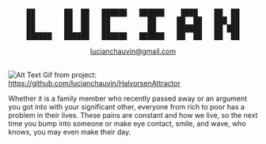 <div align="center">
<pre>
██       ██  ██   ██████   ██████    ████    ██  ██
██       ██  ██   ██         ██     ██  ██   ███ ██
██       ██  ██   ██         ██     ██████   ██ ███
██████   ██████   ██████   ██████   ██  ██   ██  ██
</pre>
<a href="mailto:luciabchauvin@gmail.com?">lucianchauvin@gmail.com</a>
<br></br>
</div>


![Alt Text](https://github.com/lucianchauvin/HalvorsenAttractor/blob/main/halvorsenAttractor.gif)
Gif from project: https://github.com/lucianchauvin/HalvorsenAttractor

Whether it is a family member who recently passed away or an argument you got into with your significant other, everyone from rich to poor has a problem in their lives. These pains are constant and how we live, so the next time you bump into someone or make eye contact, smile, and wave, who knows, you may even make their day.
